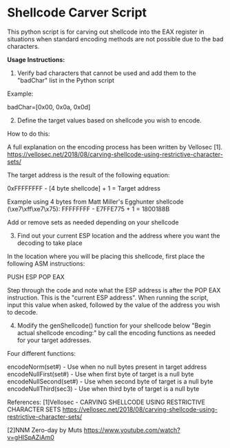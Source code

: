 <h1><b>Shellcode Carver Script</b></h1>

This python script is for carving out shellcode into the EAX register in situations when standard encoding methods are not possible due to the bad characters.

<b>Usage Instructions:</b>

1. Verify bad characters that cannot be used and add them to the "badChar" list in the Python script

Example: 

badChar=[0x00, 0x0a, 0x0d]

2. Define the target values based on shellcode you wish to encode. 

How to do this:

A full explanation on the encoding process has been written by Vellosec [1].
https://vellosec.net/2018/08/carving-shellcode-using-restrictive-character-sets/

The target address is the result of the following equation:

0xFFFFFFFF - [4 byte shellcode] + 1 = Target address

Example using 4 bytes from Matt Miller's Egghunter shellcode (\xe7\xff\xe7\x75):
FFFFFFFF - E7FFE775 + 1 = 1800188B

Add or remove sets as needed depending on your shellcode


3. Find out your current ESP location and the address where you want the decoding to take place

In the location where you will be placing this shellcode, first place the following ASM instructions:

PUSH ESP
POP EAX

Step through the code and note what the ESP address is after the POP EAX instruction. This is the "current ESP address". 
When running the script, input this value when asked, followed by the value of the address you wish to decode.


4. Modify the genShellcode() function for your shellcode below "Begin actual shellcode encoding:" by call the encoding functions as needed for your target addresses.

Four different functions:

encodeNorm(set#) - Use when no null bytes present in target address
encodeNullFirst(set#) - Use when first byte of target is a null byte
encodeNullSecond(set#) - Use when second byte of target is a null byte
encodeNullThird(sec3) - Use when third byte of target is a null byte


References:
[1]Vellosec - CARVING SHELLCODE USING RESTRICTIVE CHARACTER SETS 
https://vellosec.net/2018/08/carving-shellcode-using-restrictive-character-sets/

[2]NNM Zero-day by Muts
https://www.youtube.com/watch?v=gHISpAZiAm0

